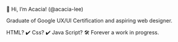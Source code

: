 👋 Hi, I’m Acacia! (@acacia-lee)

Graduate of Google UX/UI Certification and aspiring web designer.

HTML? ✔️ Css? ✔️ Java Script? 🛠️ Forever a work in progress.
